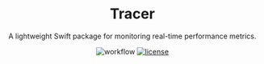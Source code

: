 <h1 align="center">Tracer</h1>
<p align="center">
</p>
<p align="center">A lightweight Swift package for monitoring real-time performance metrics.</p>
<p align="center">
  <img alt="workflow" src="https://github.com/colealanroberts/Tracer/actions/workflows/main.yml/badge.svg"></a>
  <a href="LICENSE"><img alt="license" src="https://img.shields.io/badge/license-MIT-black.svg"></a>
</p>

